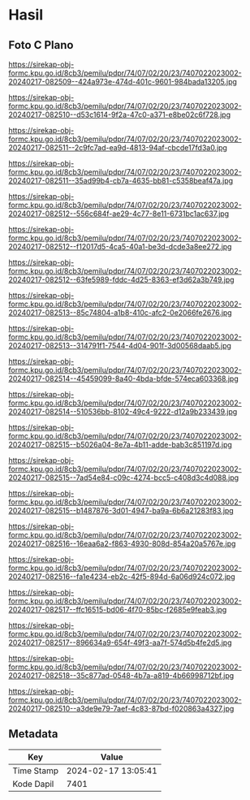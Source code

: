# Hasil

## Foto C Plano

https://sirekap-obj-formc.kpu.go.id/8cb3/pemilu/pdpr/74/07/02/20/23/7407022023002-20240217-082509--424a973e-474d-401c-9601-984bada13205.jpg

https://sirekap-obj-formc.kpu.go.id/8cb3/pemilu/pdpr/74/07/02/20/23/7407022023002-20240217-082510--d53c1614-9f2a-47c0-a371-e8be02c6f728.jpg

https://sirekap-obj-formc.kpu.go.id/8cb3/pemilu/pdpr/74/07/02/20/23/7407022023002-20240217-082511--2c9fc7ad-ea9d-4813-94af-cbcde17fd3a0.jpg

https://sirekap-obj-formc.kpu.go.id/8cb3/pemilu/pdpr/74/07/02/20/23/7407022023002-20240217-082511--35ad99b4-cb7a-4635-bb81-c5358beaf47a.jpg

https://sirekap-obj-formc.kpu.go.id/8cb3/pemilu/pdpr/74/07/02/20/23/7407022023002-20240217-082512--556c684f-ae29-4c77-8e11-6731bc1ac637.jpg

https://sirekap-obj-formc.kpu.go.id/8cb3/pemilu/pdpr/74/07/02/20/23/7407022023002-20240217-082512--f12017d5-4ca5-40a1-be3d-dcde3a8ee272.jpg

https://sirekap-obj-formc.kpu.go.id/8cb3/pemilu/pdpr/74/07/02/20/23/7407022023002-20240217-082512--63fe5989-fddc-4d25-8363-ef3d62a3b749.jpg

https://sirekap-obj-formc.kpu.go.id/8cb3/pemilu/pdpr/74/07/02/20/23/7407022023002-20240217-082513--85c74804-a1b8-410c-afc2-0e2066fe2676.jpg

https://sirekap-obj-formc.kpu.go.id/8cb3/pemilu/pdpr/74/07/02/20/23/7407022023002-20240217-082513--314791f1-7544-4d04-901f-3d00568daab5.jpg

https://sirekap-obj-formc.kpu.go.id/8cb3/pemilu/pdpr/74/07/02/20/23/7407022023002-20240217-082514--45459099-8a40-4bda-bfde-574eca603368.jpg

https://sirekap-obj-formc.kpu.go.id/8cb3/pemilu/pdpr/74/07/02/20/23/7407022023002-20240217-082514--510536bb-8102-49c4-9222-d12a9b233439.jpg

https://sirekap-obj-formc.kpu.go.id/8cb3/pemilu/pdpr/74/07/02/20/23/7407022023002-20240217-082515--b5026a04-8e7a-4b11-adde-bab3c851197d.jpg

https://sirekap-obj-formc.kpu.go.id/8cb3/pemilu/pdpr/74/07/02/20/23/7407022023002-20240217-082515--7ad54e84-c09c-4274-bcc5-c408d3c4d088.jpg

https://sirekap-obj-formc.kpu.go.id/8cb3/pemilu/pdpr/74/07/02/20/23/7407022023002-20240217-082515--b1487876-3d01-4947-ba9a-6b6a21283f83.jpg

https://sirekap-obj-formc.kpu.go.id/8cb3/pemilu/pdpr/74/07/02/20/23/7407022023002-20240217-082516--16eaa6a2-f863-4930-808d-854a20a5767e.jpg

https://sirekap-obj-formc.kpu.go.id/8cb3/pemilu/pdpr/74/07/02/20/23/7407022023002-20240217-082516--fa1e4234-eb2c-42f5-894d-6a06d924c072.jpg

https://sirekap-obj-formc.kpu.go.id/8cb3/pemilu/pdpr/74/07/02/20/23/7407022023002-20240217-082517--ffc16515-bd06-4f70-85bc-f2685e9feab3.jpg

https://sirekap-obj-formc.kpu.go.id/8cb3/pemilu/pdpr/74/07/02/20/23/7407022023002-20240217-082517--896634a9-654f-49f3-aa7f-574d5b4fe2d5.jpg

https://sirekap-obj-formc.kpu.go.id/8cb3/pemilu/pdpr/74/07/02/20/23/7407022023002-20240217-082518--35c877ad-0548-4b7a-a819-4b66998712bf.jpg

https://sirekap-obj-formc.kpu.go.id/8cb3/pemilu/pdpr/74/07/02/20/23/7407022023002-20240217-082510--a3de9e79-7aef-4c83-87bd-f020863a4327.jpg


## Metadata

| Key        | Value               |
| ---------- | ------------------- |
| Time Stamp | 2024-02-17 13:05:41 |
| Kode Dapil | 7401                |



